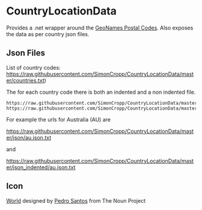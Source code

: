 # CountryLocationData

Provides a .net wrapper around the [GeoNames Postal Codes](https://www.geonames.org/postal-codes/). Also exposes the data as per country json files.


## Json Files

List of country codes: https://raw.githubusercontent.com/SimonCropp/CountryLocationData/master/countries.txt)

The for each country code there is both an indented and a non indented file.

```
https://raw.githubusercontent.com/SimonCropp/CountryLocationData/master/json/[CountryCode].json.txt
https://raw.githubusercontent.com/SimonCropp/CountryLocationData/master/json_indented/[CountryCode].json.txt
```

For example the urls for Australia (AU) are 

https://raw.githubusercontent.com/SimonCropp/CountryLocationData/master/json/au.json.txt

and

https://raw.githubusercontent.com/SimonCropp/CountryLocationData/master/json_indented/au.json.txt


## Icon

<a href="https://thenounproject.com/term/world/956116/" target="_blank">World</a> designed by <a href="https://thenounproject.com/pedrosantospt3" target="_blank">Pedro Santos</a> from The Noun Project